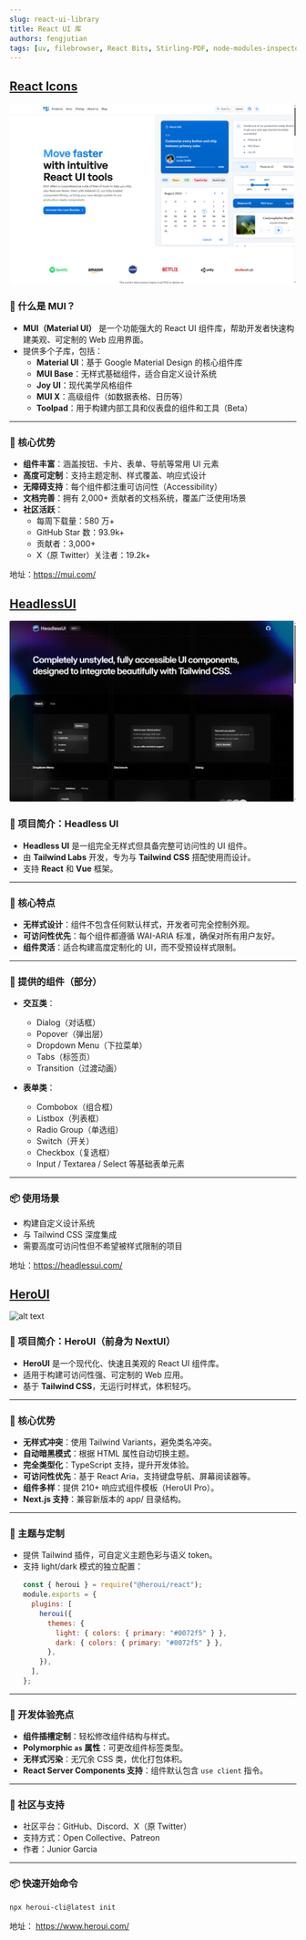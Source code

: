 ```yaml
---
slug: react-ui-library
title: React UI 库
authors: fengjutian
tags: [uv, filebrowser, React Bits, Stirling-PDF, node-modules-inspectorx]
---
```


## [React Icons](https://mui.com/)
![alt text](./static/mui.png)


### 🌟 什么是 MUI？
- **MUI（Material UI）** 是一个功能强大的 React UI 组件库，帮助开发者快速构建美观、可定制的 Web 应用界面。
- 提供多个子库，包括：
  - **Material UI**：基于 Google Material Design 的核心组件库
  - **MUI Base**：无样式基础组件，适合自定义设计系统
  - **Joy UI**：现代美学风格组件
  - **MUI X**：高级组件（如数据表格、日历等）
  - **Toolpad**：用于构建内部工具和仪表盘的组件和工具（Beta）

---

### 🚀 核心优势
- **组件丰富**：涵盖按钮、卡片、表单、导航等常用 UI 元素
- **高度可定制**：支持主题定制、样式覆盖、响应式设计
- **无障碍支持**：每个组件都注重可访问性（Accessibility）
- **文档完善**：拥有 2,000+ 贡献者的文档系统，覆盖广泛使用场景
- **社区活跃**：
  - 每周下载量：580 万+
  - GitHub Star 数：93.9k+
  - 贡献者：3,000+
  - X（原 Twitter）关注者：19.2k+


地址：https://mui.com/


## [HeadlessUI](https://headlessui.com/)

![alt text](./static/headlessui.png)


### 🧩 项目简介：Headless UI
- **Headless UI** 是一组完全无样式但具备完整可访问性的 UI 组件。
- 由 **Tailwind Labs** 开发，专为与 **Tailwind CSS** 搭配使用而设计。
- 支持 **React** 和 **Vue** 框架。

---

### 🎯 核心特点
- **无样式设计**：组件不包含任何默认样式，开发者可完全控制外观。
- **可访问性优先**：每个组件都遵循 WAI-ARIA 标准，确保对所有用户友好。
- **组件灵活**：适合构建高度定制化的 UI，而不受预设样式限制。

---

### 🧱 提供的组件（部分）
- **交互类**：
  - Dialog（对话框）
  - Popover（弹出层）
  - Dropdown Menu（下拉菜单）
  - Tabs（标签页）
  - Transition（过渡动画）

- **表单类**：
  - Combobox（组合框）
  - Listbox（列表框）
  - Radio Group（单选组）
  - Switch（开关）
  - Checkbox（复选框）
  - Input / Textarea / Select 等基础表单元素

---

### 📦 使用场景
- 构建自定义设计系统
- 与 Tailwind CSS 深度集成
- 需要高度可访问性但不希望被样式限制的项目

地址：https://headlessui.com/

## [HeroUI](https://www.heroui.com/)

![alt text](heroui.png)

### 🌟 项目简介：HeroUI（前身为 NextUI）
- **HeroUI** 是一个现代化、快速且美观的 React UI 组件库。
- 适用于构建可访问性强、可定制的 Web 应用。
- 基于 **Tailwind CSS**，无运行时样式，体积轻巧。

---

### 🚀 核心优势
- **无样式冲突**：使用 Tailwind Variants，避免类名冲突。
- **自动暗黑模式**：根据 HTML 属性自动切换主题。
- **完全类型化**：TypeScript 支持，提升开发体验。
- **可访问性优先**：基于 React Aria，支持键盘导航、屏幕阅读器等。
- **组件多样**：提供 210+ 响应式组件模板（HeroUI Pro）。
- **Next.js 支持**：兼容新版本的 app/ 目录结构。

---

### 🎨 主题与定制
- 提供 Tailwind 插件，可自定义主题色彩与语义 token。
- 支持 light/dark 模式的独立配置：
  ```js
  const { heroui } = require("@heroui/react");
  module.exports = {
    plugins: [
      heroui({
        themes: {
          light: { colors: { primary: "#0072f5" } },
          dark: { colors: { primary: "#0072f5" } },
        },
      }),
    ],
  };
  ```

---

### 🧰 开发体验亮点
- **组件插槽定制**：轻松修改组件结构与样式。
- **Polymorphic `as` 属性**：可更改组件标签类型。
- **无样式污染**：无冗余 CSS 类，优化打包体积。
- **React Server Components 支持**：组件默认包含 `use client` 指令。

---

### 💬 社区与支持
- 社区平台：GitHub、Discord、X（原 Twitter）
- 支持方式：Open Collective、Patreon
- 作者：Junior Garcia

---

### 📦 快速开始命令
```bash
npx heroui-cli@latest init
```


地址： https://www.heroui.com/
